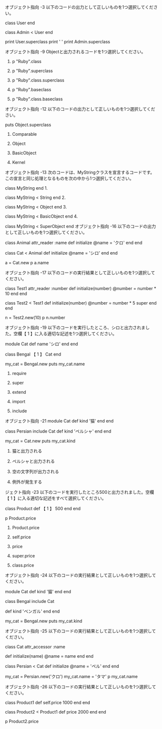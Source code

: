 
オブジェクト指向 -3
以下のコードの出力として正しいものを1つ選択してください。

class User
end

class Admin < User
end

print User.superclass
print ' '
print Admin.superclass

オブジェクト指向 -9
Objectと出力されるコードを1つ選択してください。

1.   p "Ruby".class

2.   p "Ruby".superclass

3.   p "Ruby".class.superclass

4.   p "Ruby".baseclass

5.   p "Ruby".class.baseclass

オブジェクト指向 -12
以下のコードの出力として正しいものを1つ選択してください。

puts Object.superclass
1.   Comparable

2.   Object

3.   BasicObject

4.   Kernel
   
オブジェクト指向 -13
次のコードは、MyStringクラスを宣言するコードです。この宣言と同じ処理となるものを次の中から1つ選択してください。

class MyString
end
1.  

class MyString < String
end
2.  

class MyString < Object
end
3.  

class MyString < BasicObject
end
4.  

class MyString < SuperObject
end
オブジェクト指向 -16
以下のコードの出力として正しいものを1つ選択してください。

class Animal
  attr_reader :name
  def initialize
    @name = 'クロ'
  end
end

class Cat < Animal
  def initialize
    @name = 'シロ'
  end
end

a = Cat.new
p a.name

オブジェクト指向 -17
以下のコードの実行結果として正しいものを1つ選択してください。

class Test1
  attr_reader :number
  def initialize(number)
    @number = number * 10
  end
end

class Test2 < Test1
  def initialize(number)
    @number = number * 5
    super
  end
end

n = Test2.new(10)
p n.number

オブジェクト指向 -19
以下のコードを実行したところ、シロと出力されました。空欄【 1 】に入る適切な記述を1つ選択してください。

module Cat
  def name
    'シロ'
  end
end

class Bengal
  【  1  】 Cat
end

my_cat = Bengal.new
puts my_cat.name
1.   require

2.   super

3.   extend

4.   import

5.   include

オブジェクト指向 -21
module Cat
  def kind
    '猫'
  end
end

class Persian
  include Cat
  def kind
    'ペルシャ'
  end
end

my_cat = Cat.new
puts my_cat.kind
1.   猫と出力される

2.   ペルシャと出力される

3.   空の文字列が出力される

4.   例外が発生する

ジェクト指向 -23
以下のコードを実行したところ500と出力されました。空欄【 1 】に入る適切な記述をすべて選択してください。

class Product
  def 【  1  】
    500
  end
end

p Product.price
1.   Product.price

2.   self.price

3.   price

4.   super.price

5.   class.price

オブジェクト指向 -24
以下のコードの実行結果として正しいものを1つ選択してください。

module Cat
  def kind
    '猫'
  end
end

class Bengal
  include Cat

  def kind
    'ベンガル'
  end
end

my_cat = Bengal.new
puts my_cat.kind

オブジェクト指向 -25
以下のコードの実行結果として正しいものを1つ選択してください。

class Cat
  attr_accessor :name

  def initialize(name)
    @name = name
  end
end

class Persian < Cat
  def initialize
    @name = 'ペル'
  end
end

my_cat = Persian.new('クロ')
my_cat.name = 'タマ'
p my_cat.name

オブジェクト指向 -26
以下のコードの実行結果として正しいものを1つ選択してください。

class Product1
  def self.price
    1000
  end
end

class Product2 < Product1
  def price
    2000
  end
end

p Product2.price
